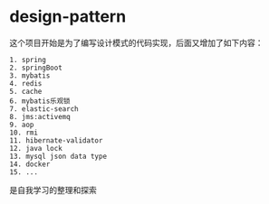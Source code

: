 # design-pattern
这个项目开始是为了编写设计模式的代码实现，后面又增加了如下内容：
```
1. spring
2. springBoot
3. mybatis
4. redis
5. cache
6. mybatis乐观锁
7. elastic-search
8. jms:activemq
9. aop
10. rmi
11. hibernate-validator
12. java lock
13. mysql json data type
14. docker
15. ...
```
是自我学习的整理和探索
